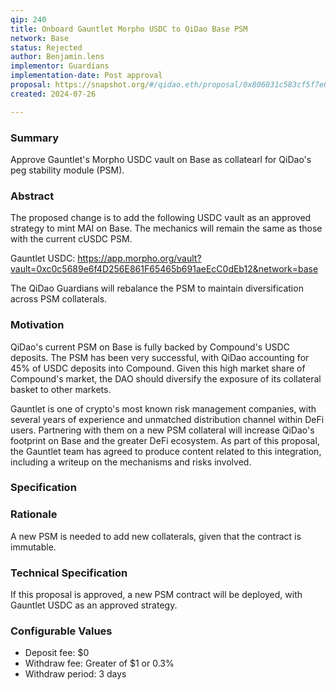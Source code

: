 ```yaml
---
qip: 240
title: Onboard Gauntlet Morpho USDC to QiDao Base PSM
network: Base
status: Rejected
author: Benjamin.lens
implementor: Guardians
implementation-date: Post approval
proposal: https://snapshot.org/#/qidao.eth/proposal/0x806031c583cf5f7e0efabe4058f46e461cd20dcbd2f8866448cceff82958f286
created: 2024-07-26

---
```


### Summary      

Approve Gauntlet's Morpho USDC vault on Base as collatearl for QiDao's peg stability module (PSM).

### Abstract

The proposed change is to add the following USDC vault as an approved strategy to mint MAI on Base. The mechanics will remain the same as those with the current cUSDC PSM.

Gauntlet USDC: https://app.morpho.org/vault?vault=0xc0c5689e6f4D256E861F65465b691aeEcC0dEb12&network=base

The QiDao Guardians will rebalance the PSM to maintain diversification across PSM collaterals.

### Motivation

QiDao's current PSM on Base is fully backed by Compound's USDC deposits. The PSM has been very successful, with QiDao accounting for 45% of USDC deposits into Compound. Given this high market share of Compound's market, the DAO should diversify the exposure of its collateral basket to other markets. 

Gauntlet is one of crypto's most known risk management companies, with several years of experience and unmatched distribution channel within DeFi users. Partnering with them on a new PSM collateral will increase QiDao's footprint on Base and the greater DeFi ecosystem. As part of this proposal, the Gauntlet team has agreed to produce content related to this integration, including a writeup on the mechanisms and risks involved.

### Specification

### Rationale

A new PSM is needed to add new collaterals, given that the contract is immutable.

### Technical Specification

If this proposal is approved, a new PSM contract will be deployed, with Gauntlet USDC as an approved strategy.

### Configurable Values

* Deposit fee: $0
* Withdraw fee: Greater of $1 or 0.3%
* Withdraw period: 3 days
